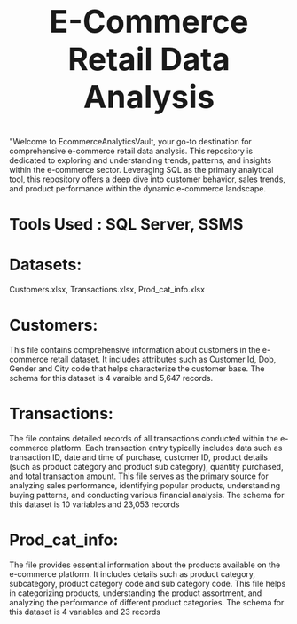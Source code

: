 # <div align="center"> <h1> E-Commerce Retail Data Analysis </h1> </div>


"Welcome to EcommerceAnalyticsVault, your go-to destination for comprehensive e-commerce retail data analysis. This repository is dedicated to exploring and understanding trends, patterns, and insights within the e-commerce sector. Leveraging SQL as the primary analytical tool, this repository offers a deep dive into customer behavior, sales trends, and product performance within the dynamic e-commerce landscape. 

# Tools Used : SQL Server, SSMS

# Datasets: 
Customers.xlsx, Transactions.xlsx, Prod_cat_info.xlsx

# Customers:
This file contains comprehensive information about customers in the e-commerce retail dataset. It includes attributes such as Customer Id, Dob, Gender and City code that helps characterize the customer base. The schema for this dataset is 4 varaible and 5,647 records.

# Transactions:
The file contains detailed records of all transactions conducted within the e-commerce platform. Each transaction entry typically includes data such as transaction ID, date and time of purchase, customer ID, product details (such as product category and product sub category), quantity purchased, and total transaction amount. This file serves as the primary source for analyzing sales performance, identifying popular products, understanding buying patterns, and conducting various financial analysis. The schema for this dataset is 10 variables and 23,053 records

# Prod_cat_info:
The file provides essential information about the products available on the e-commerce platform. It includes details such as product category, subcategory, product category code and sub category code. This file helps in categorizing products, understanding the product assortment, and analyzing the performance of different product categories. The schema for this dataset is 4 variables and 23 records

